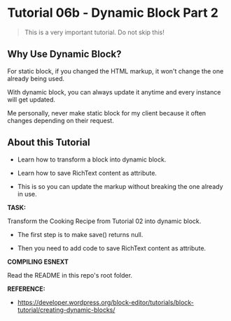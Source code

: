 # Tutorial 06b - Dynamic Block Part 2

> This is a very important tutorial. Do not skip this!

## Why Use Dynamic Block?

For static block, if you changed the HTML markup, it won't change the one already being used.

With dynamic block, you can always update it anytime and every instance will get updated.

Me personally, never make static block for my client because it often changes depending on their request.

## About this Tutorial
  
- Learn how to transform a block into dynamic block.

- Learn how to save RichText content as attribute.

- This is so you can update the markup without breaking the one already in use.
  
**TASK:**

Transform the Cooking Recipe from Tutorial 02 into dynamic block.
    
- The first step is to make save() returns null.

- Then you need to add code to save RichText content as attribute.

**COMPILING ESNEXT**

Read the README in this repo's root folder.

**REFERENCE:**

- https://developer.wordpress.org/block-editor/tutorials/block-tutorial/creating-dynamic-blocks/

